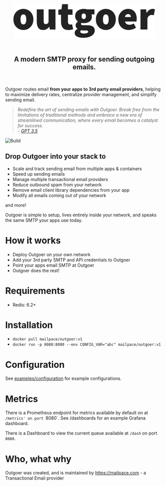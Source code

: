 <br>
<h2 align="center">
    <a href="https://outgoer.com" target="blank_"><img alt="Outgoer Logo" src="outgoer-logo.png" /></a>
    <br>
    <br>
    <br>
    A modern SMTP proxy for sending outgoing emails.
</h2>
<br>


 Outgoer routes email **from your apps to 3rd party email providers**, helping to maximize delivery rates, centralize provider management, and simplify sending email.

> _Redefine the art of sending emails with Outgoer. Break free from the limitations of traditional methods and embrace a new era of streamlined communication, where every email becomes a catalyst for success._  
_\- <a href="chat.openai.com/">GPT 3.5</a>_

![Build](https://github.com/mailpace/outgoer/actions/workflows/nodejs.yml/badge.svg)

## Drop Outgoer into your stack to 

- Scale and track sending email from multiple apps & containers
- Speed up sending emails
- Manage multiple transactional email providers
- Reduce outbound spam from your network
- Remove email client library dependencies from your app
- Modify all emails coming out of your network

and more!

Outgoer is simple to setup, lives entirely inside your network, and speaks the same SMTP your apps use today.

# How it works

- Deploy Outgoer on your own network
- Add your 3rd party SMTP and API credentials to Outgoer
- Point your apps email SMTP at Outgoer
- Outgoer does the rest!

# Requirements

- Redis: 6.2+

# Installation

- `docker pull mailpace/outgoer:v1`
- `docker run -p 8080:8080 --env CONFIG_VAR="abc" mailpace/outgoer:v1`

# Configuration

See [examples/configuration]() for example configurations.

# Metrics

There is a Prometheus endpoint for metrics available by default on at `/metrics' on port `8080`. See /dashboards for an example Grafana dashboard.

There is a Dashboard to view the current queue available at `/dash` on port `8080`.

# Who, what why

Outgoer was created, and is maintained by https://mailpace.com - a Transactional Email provider